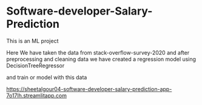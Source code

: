 # Software-developer-Salary-Prediction

This is an ML project 

Here We have taken the data from stack-overflow-survey-2020 and after preprocessing and cleaning data we have created a regression model using DecisionTreeRegressor 

and train or model with this data

https://sheetalgour04-software-developer-salary-prediction-app-7o17lh.streamlitapp.com
